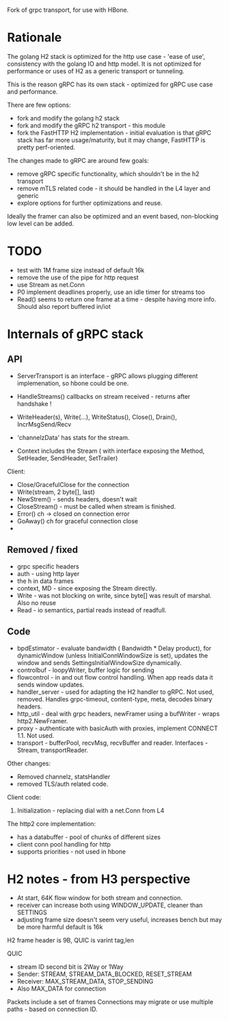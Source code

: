 Fork of grpc transport, for use with HBone.

# Rationale

The golang H2 stack is optimized for the http use case - 'ease of use', consistency with the golang IO and http model.
It is not optimized for performance or uses of H2 as a generic transport or tunneling.

This is the reason gRPC has its own stack - optimized for gRPC use case and performance.

There are few options:
- fork and modify the golang h2 stack
- fork and modify the gRPC h2 transport - this module
- fork the FastHTTP H2 implementation - initial evaluation is that gRPC stack has far more usage/maturity, but it may
change, FastHTTP is pretty perf-oriented.

The changes made to gRPC are around few goals:
- remove gRPC specific functionality, which shouldn't be in the h2 transport
- remove mTLS related code - it should be handled in the L4 layer and generic
- explore options for further optimizations and reuse.

Ideally the framer can also be optimized and an event based, non-blocking low level can be added. 

# TODO

- test with 1M frame size instead of default 16k
- remove the use of the pipe for http request
- use Stream as net.Conn
- P0 implement deadlines properly, use an idle timer for streams too
- Read() seems to return one frame at a time - despite having more info. Should also report buffered in/iot

# Internals of gRPC stack

## API

- ServerTransport is an interface - gRPC allows plugging different implemenation, so hbone could
be one.

- HandleStreams() callbacks on stream received - returns after handshake !
- WriteHeader(s), Write(...), WriteStatus(), Close(), Drain(), IncrMsgSend/Recv 
- 'channelzData' has stats for the stream.

- Context includes the Stream ( with interface exposing the Method, SetHeader, SendHeader, SetTrailer)


Client:
- Close/GracefulClose for the connection
- Write(stream, 2 byte[], last)
- NewStrem() - sends headers, doesn't wait
- CloseStream() - must be called when stream is finished.
- Error() ch -> closed on connection error
- GoAway() ch for graceful connection close
- 

## Removed / fixed

- grpc specific headers
- auth - using http layer
- the h in data frames
- context, MD - since exposing the Stream directly.
- Write - was not blocking on write, since byte[] was result of marshal. Also no 
reuse
- Read - io semantics, partial reads instead of readfull.


## Code

- bpdEstimator - evaluate bandwidth ( Bandwidth * Delay product), for dynamicWindow (unless InitialConnWindowSize is set),
updates the window and sends SettingsInitialWindowSize dynamically.
- controlbuf - loopyWriter, buffer logic for sending
- flowcontrol - in and out flow control handling. When app reads data it sends window updates.
- handler_server - used for adapting the H2 handler to gRPC. Not used, removed.
Handles grpc-timeout, content-type, meta, decodes binary headers.
- http_util - deal with grpc headers, newFramer using a bufWriter - wraps http2.NewFramer.
- proxy - authenticate with basicAuth with proxies, implement CONNECT 1.1. Not used.
- transport - bufferPool, recvMsg, recvBuffer and reader. Interfaces - Stream, transportReader. 

Other changes:
- Removed channelz, statsHandler
- removed TLS/auth related code.

Client code: 
1. Initialization - replacing dial with a net.Conn from L4

The http2 core implementation:
- has a databuffer - pool of chunks of different sizes
- client conn pool handling for http
- supports priorities - not used in hbone

# H2 notes - from H3 perspective

- At start, 64K flow window for both stream and connection. 
- receiver can increase both using WINDOW_UPDATE, cleaner than SETTINGS
- adjusting frame size doesn't seem very useful, increases bench but may be more harmful
  default is 16k

H2 frame header is 9B, QUIC is varint tag,len

QUIC 
- stream ID second bit is 2Way or 1Way
- Sender: STREAM, STREAM_DATA_BLOCKED, RESET_STREAM
- Receiver: MAX_STREAM_DATA, STOP_SENDING
- Also MAX_DATA for connection

Packets include a set of frames
Connections may migrate or use multiple paths - based on connection ID.
